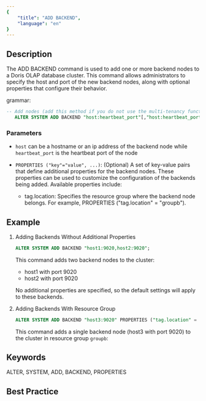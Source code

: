 ```yaml
---
{
    "title": "ADD BACKEND",
    "language": "en"
}
---
```


<!--
Licensed to the Apache Software Foundation (ASF) under one
or more contributor license agreements.  See the NOTICE file
distributed with this work for additional information
regarding copyright ownership.  The ASF licenses this file
to you under the Apache License, Version 2.0 (the
"License"); you may not use this file except in compliance
with the License.  You may obtain a copy of the License at

  http://www.apache.org/licenses/LICENSE-2.0

Unless required by applicable law or agreed to in writing,
software distributed under the License is distributed on an
"AS IS" BASIS, WITHOUT WARRANTIES OR CONDITIONS OF ANY
KIND, either express or implied.  See the License for the
specific language governing permissions and limitations
under the License.
-->

## Description

The ADD BACKEND command is used to add one or more backend nodes to a Doris OLAP database cluster. This command allows administrators to specify the host and port of the new backend nodes, along with optional properties that configure their behavior.

grammar:

```sql
-- Add nodes (add this method if you do not use the multi-tenancy function)
   ALTER SYSTEM ADD BACKEND "host:heartbeat_port"[,"host:heartbeat_port"...] [PROPERTIES ("key"="value", ...)];
```

### Parameters

* `host` can be a hostname or an ip address of the backend node while `heartbeat_port` is the heartbeat port of the node
* `PROPERTIES ("key"="value", ...)`: (Optional) A set of key-value pairs that define additional properties for the backend nodes. These properties can be used to customize the configuration of the backends being added. Available properties include:

  * tag.location: Specifies the resource group where the backend node belongs. For example, PROPERTIES ("tag.location" = "groupb").

## Example

 1. Adding Backends Without Additional Properties 

    ```sql
    ALTER SYSTEM ADD BACKEND "host1:9020,host2:9020";
    ````

    This command adds two backend nodes to the cluster:

    * host1 with port 9020
    * host2 with port 9020

    No additional properties are specified, so the default settings will apply to these backends.

2. Adding Backends With Resource Group

   ```sql
   ALTER SYSTEM ADD BACKEND "host3:9020" PROPERTIES ("tag.location" = "groupb");
   ```

   This command adds a single backend node (host3 with port 9020) to the cluster in resource group `groupb`:

## Keywords

ALTER, SYSTEM, ADD, BACKEND, PROPERTIES

## Best Practice